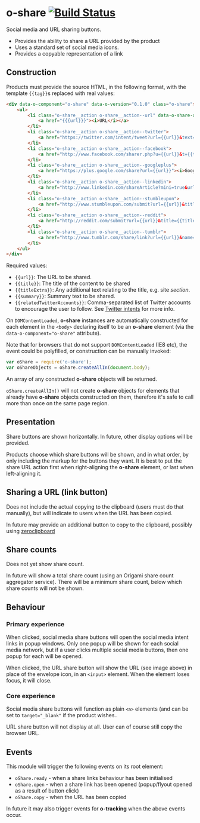 o-share [![Build Status](https://travis-ci.org/Financial-Times/o-share.png?branch=master)](https://travis-ci.org/Financial-Times/o-share)
=======

Social media and URL sharing buttons.

- Provides the ability to share a URL provided by the product
- Uses a standard set of social media icons.
- Provides a copyable representation of a link

## Construction

Products must provide the source HTML, in the following format, with the template `{{tag}}`s replaced with real values:

```html
<div data-o-component="o-share" data-o-version="0.1.0" class="o-share">
    <ul>
        <li class="o-share__action o-share__action--url" data-o-share-action="url">
            <a href="{{{url}}}"><i>URL</i></a>
        </li>
        <li class="o-share__action o-share__action--twitter">
            <a href="https://twitter.com/intent/tweet?url={{url}}&text={{title}}&related={{relatedTwitterAccounts}}&via=FT"><i>Twitter</i></a>
        </li>
        <li class="o-share__action o-share__action--facebook">
            <a href="http://www.facebook.com/sharer.php?u={{url}}&t={{title}}+|+{{titleExtra}}"><i>Facebook</i></a>
        </li>
        <li class="o-share__action o-share__action--googleplus">
            <a href="https://plus.google.com/share?url={{url}}"><i>Google+</i></a>
        </li>
        <li class="o-share__action o-share__action--linkedin">
            <a href="http://www.linkedin.com/shareArticle?mini=true&url={{url}}&title={{title}}+|+{{titleExtra}}&summary={{summary}}&source=Financial+Times"><i>LinkedIn</i></a>
        </li>
        <li class="o-share__action o-share__action--stumbleupon">
            <a href="http://www.stumbleupon.com/submit?url={{url}}&title={{title}}"><i>StumbleUpon</i></a>
        </li>
        <li class="o-share__action o-share__action--reddit">
            <a href="http://reddit.com/submit?url={{url}}&title={{title}}"><i>Reddit</i></a>
        </li>
        <li class="o-share__action o-share__action--tumblr">
            <a href="http://www.tumblr.com/share/link?url={{url}}&name={{title}}&description={{summary}}"><i>Tumblr</i></a>
        </li>
    </ul>
</div>
```

Required values:

* `{{url}}`: The URL to be shared.
* `{{title}}`: The title of the content to be shared
* `{{titleExtra}}`: Any additional text relating to the title, e.g. site _section_.
* `{{summary}}`: Summary text to be shared.
* `{{relatedTwitterAccounts}}`: Comma-separated list of Twitter accounts to encourage the user to follow. See [Twitter intents](https://dev.twitter.com/docs/intents) for more info.

On `DOMContentLoaded`, __o-share__ instances are automatically constructed for each element in the `<body>` declaring itself to be an __o-share__ element (via the `data-o-component="o-share"` attribute).

Note that for browsers that do not support `DOMContentLoaded` (IE8 etc), the event could be polyfilled, or construction can be manually invoked:

```javascript
var oShare = require('o-share');
var oShareObjects = oShare.createAllIn(document.body);
```

An array of any constructed __o-share__ objects will be returned.

`oShare.createAllIn()` will not create __o-share__ objects for elements that already have __o-share__ objects constructed on them, therefore it's safe to call more than once on the same page region.

## Presentation

Share buttons are shown horizontally. In future, other display options will be provided.

Products choose which share buttons will be shown, and in what order, by only including the markup for the buttons they want. It is best to put the share URL action first when right-aligning the __o-share__ element, or last when left-aligning it.

## Sharing a URL (link button)

Does not include the actual copying to the clipboard (users must do that manually), but will indicate to users when the URL has been copied.

In future may provide an additional button to copy to the clipboard, possibly using [zeroclipboard](https://github.com/zeroclipboard/zeroclipboard)

## Share counts

Does not yet show share count.

In future will show a total share count (using an Origami share count aggregator service). There will be a minimum share count, below which share counts will not be shown.

## Behaviour

### Primary experience

When clicked, social media share buttons will open the social media intent links in popup windows. Only one popup will be shown for each social media network, but if a user clicks multiple social media buttons, then one popup for each will be opened.

When clicked, the URL share button will show the URL (see image above) in place of the envelope icon, in an `<input>` element. When the element loses focus, it will close.

### Core experience

Social media share buttons will function as plain `<a>` elements (and can be set to `target="_blank"` if the product wishes..

URL share button will not display at all. User can of course still copy the browser URL.

## Events

This module will trigger the following events on its root element:

* `oShare.ready` - when a share links behaviour has been initialised
* `oShare.open` - when a share link has been opened (popup/flyout opened as a result of button click)
* `oShare.copy` - when the URL has been copied

In future it may also trigger events for __o-tracking__ when the above events occur.